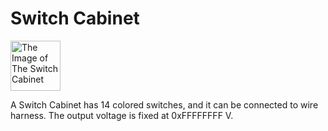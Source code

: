 # Switch Cabinet <Badge text="v2.0" type="info"/>

<img alt="The Image of The Switch Cabinet" src="/images/expand/others/GVSwitchCabinetBlock.webp" class="center_image" style="width: 80px;">

A Switch Cabinet has 14 colored switches, and it can be connected to wire harness. The output voltage is fixed at 0xFFFFFFFF V.